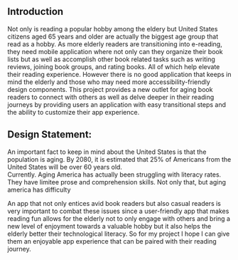
## Introduction
Not only is reading a popular hobby among the eldery but United States citizens aged 65 years and older are actually the biggest age group that read as a hobby. As more elderly readers are transitioning into e-reading, they need mobile application where not only can they organize their book lists but as well as accomplish other book related tasks such as writing reviews, joining book groups,  and rating books. All of which help elevate their reading experience. However there is no good application that keeps in mind the elderly and those who may need more accessibility-friendly design components. This project provides a new outlet for aging book readers to connect with others as well as delve deeper in their reading journeys by providing users an application with easy transitional steps and the ability to customize their app experience.

## Design Statement:

An important fact to keep in mind about the United States is that the population is aging. By 2080, it is estimated that 25% of Americans from the United States will be over 60 years old.  
Currently. Aging America has actually been struggling with literacy rates. They have limitee prose and comprehension skills. Not only that, but aging america has difficulty

An app that not only entices avid book readers but also casual readers is very important to combat these issues since a user-friendly app that makes reading fun allows for the elderly not to only engage with others and bring a new level of enjoyment towards a valuable hobby but it also helps the elderly better their technological literacy. So for my project I hope I can give them an enjoyable app experience that can be paired with their reading journey.

